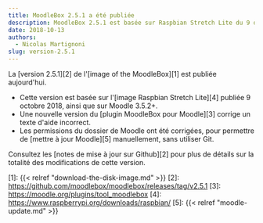 ```yaml
---
title: MoodleBox 2.5.1 a été publiée
description: MoodleBox 2.5.1 est basée sur Raspbian Stretch Lite du 9 octobre 2018. Elle permet de mettre à jour Moodle manuellement.
date: 2018-10-13
authors:
  - Nicolas Martignoni
slug: version-2.5.1
---
```


La [version 2.5.1][2] de l'[image of the MoodleBox][1] est publiée aujourd'hui.

  - Cette version est basée sur l'[image Raspbian Stretch Lite][4] publiée 9 octobre 2018, ainsi que sur Moodle 3.5.2+.
  - Une nouvelle version du [plugin MoodleBox pour Moodle][3] corrige un texte d'aide incorrect.
  - Les permissions du dossier de Moodle ont été corrigées, pour permettre de [mettre à jour Moodle][5] manuellement, sans utiliser Git.

Consultez les [notes de mise à jour sur Github][2] pour plus de détails sur la totalité des modifications de cette version.

 [1]: {{< relref "download-the-disk-image.md" >}}
 [2]: https://github.com/moodlebox/moodlebox/releases/tag/v2.5.1
 [3]: https://moodle.org/plugins/tool_moodlebox
 [4]: https://www.raspberrypi.org/downloads/raspbian/
 [5]: {{< relref "moodle-update.md" >}}
